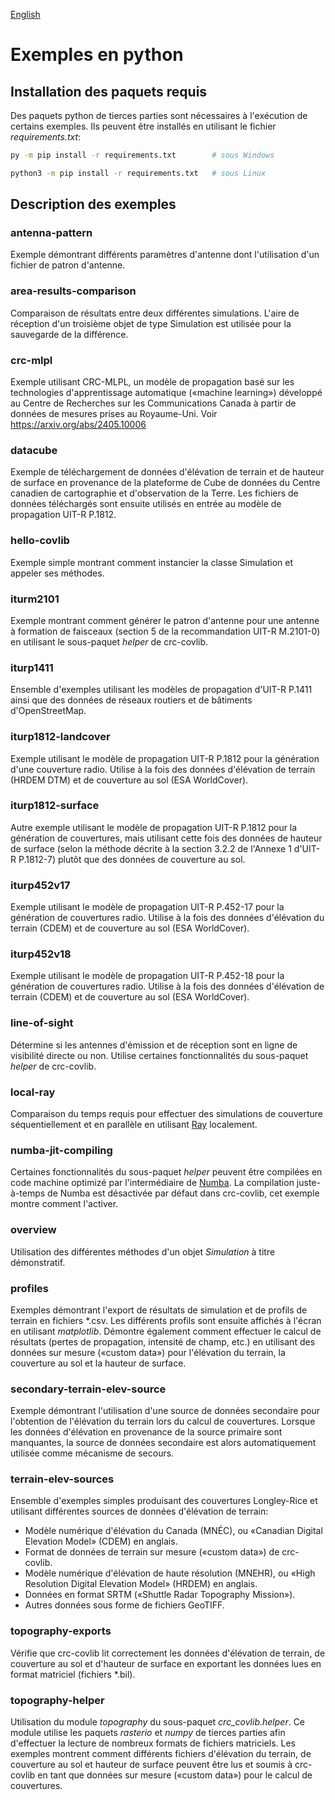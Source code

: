 [English](./README.md)

# Exemples en python

## Installation des paquets requis

Des paquets python de tierces parties sont nécessaires à l'exécution de certains exemples. Ils peuvent être installés en utilisant le fichier _requirements.txt_:
```bash
py -m pip install -r requirements.txt        # sous Windows

python3 -m pip install -r requirements.txt   # sous Linux
```

## Description des exemples

### antenna-pattern
Exemple démontrant différents paramètres d'antenne dont l'utilisation d'un fichier de patron d'antenne.

### area-results-comparison
Comparaison de résultats entre deux différentes simulations. L'aire de réception d'un troisième objet de type Simulation est utilisée pour la sauvegarde de la différence.

### crc-mlpl
Exemple utilisant CRC-MLPL, un modèle de propagation basé sur les technologies d'apprentissage automatique («machine learning») développé au Centre de Recherches sur les Communications Canada à partir de données de mesures prises au Royaume-Uni. Voir https://arxiv.org/abs/2405.10006

### datacube
Exemple de téléchargement de données d'élévation de terrain et de hauteur de surface en provenance de la plateforme de Cube de données du Centre canadien de cartographie et d'observation de la Terre. Les fichiers de données téléchargés sont ensuite utilisés en entrée au modèle de propagation UIT-R P.1812.

### hello-covlib
Exemple simple montrant comment instancier la classe Simulation et appeler ses méthodes.

### iturm2101
Exemple montrant comment générer le patron d'antenne pour une antenne à formation de faisceaux (section 5 de la recommandation UIT-R M.2101-0) en utilisant le sous-paquet _helper_ de crc-covlib.

### iturp1411
Ensemble d'exemples utilisant les modèles de propagation d'UIT-R P.1411 ainsi que des données de réseaux routiers et de bâtiments d'OpenStreetMap.

### iturp1812-landcover
Exemple utilisant le modèle de propagation UIT-R P.1812 pour la génération d'une couverture radio. Utilise à la fois des données d'élévation de terrain (HRDEM DTM) et de couverture au sol (ESA WorldCover).

### iturp1812-surface
Autre exemple utilisant le modèle de propagation UIT-R P.1812 pour la génération de couvertures, mais utilisant cette fois des données de hauteur de surface (selon la méthode décrite à la section 3.2.2 de l'Annexe 1 d'UIT-R P.1812-7) plutôt que des données de couverture au sol. 

### iturp452v17
Exemple utilisant le modèle de propagation UIT-R P.452-17 pour la génération de couvertures radio. Utilise à la fois des données d'élévation du terrain (CDEM) et de couverture au sol (ESA WorldCover).

### iturp452v18
Exemple utilisant le modèle de propagation UIT-R P.452-18 pour la génération de couvertures radio. Utilise à la fois des données d'élévation de terrain (CDEM) et de couverture au sol (ESA WorldCover).

### line-of-sight
Détermine si les antennes d'émission et de réception sont en ligne de visibilité directe ou non. Utilise certaines fonctionnalités du sous-paquet _helper_ de crc-covlib.

### local-ray
Comparaison du temps requis pour effectuer des simulations de couverture séquentiellement et en parallèle en utilisant [Ray](https://www.ray.io/) localement.

### numba-jit-compiling
Certaines fonctionnalités du sous-paquet _helper_ peuvent être compilées en code machine optimizé par l'intermédiaire de  [Numba](https://numba.pydata.org/). La compilation juste-à-temps de Numba est désactivée par défaut dans crc-covlib, cet exemple montre comment l'activer.

### overview
Utilisation des différentes méthodes d'un objet _Simulation_ à titre démonstratif.

### profiles
Exemples démontrant l'export de résultats de simulation et de profils de terrain en fichiers *.csv. Les différents profils sont ensuite affichés à l'écran en utilisant _matplotlib_. Démontre également comment effectuer le calcul de résultats (pertes de propagation, intensité de champ, etc.) en utilisant des données sur mesure («custom data») pour l'élévation du terrain, la couverture au sol et la hauteur de surface.

### secondary-terrain-elev-source
Exemple démontrant l'utilisation d'une source de données secondaire pour l'obtention de l'élévation du terrain lors du calcul de couvertures. Lorsque les données d'élévation en provenance de la source primaire sont manquantes, la source de données secondaire est alors automatiquement utilisée comme mécanisme de secours.

### terrain-elev-sources
Ensemble d'exemples simples produisant des couvertures Longley-Rice et utilisant différentes sources de données d'élévation de terrain:
- Modèle numérique d'élévation du Canada (MNÉC), ou «Canadian Digital Elevation Model» (CDEM) en anglais.
- Format de données de terrain sur mesure («custom data») de crc-covlib.
- Modèle numérique d'élévation de haute résolution (MNEHR), ou «High Resolution Digital Elevation Model» (HRDEM) en anglais.
- Données en format SRTM («Shuttle Radar Topography Mission»).
- Autres données sous forme de fichiers GeoTIFF.

### topography-exports
Vérifie que crc-covlib lit correctement les données d'élévation de terrain, de couverture au sol et d'hauteur de surface en exportant les données lues en format matriciel (fichiers *.bil).

### topography-helper
Utilisation du module _topography_ du sous-paquet _crc_covlib.helper_. Ce module utilise les paquets _rasterio_ et _numpy_ de tierces parties afin d'effectuer la lecture de nombreux formats de fichiers matriciels. Les exemples montrent comment différents fichiers d'élévation du terrain, de couverture au sol et hauteur de surface peuvent être lus et soumis à crc-covlib en tant que données sur mesure («custom data») pour le calcul de couvertures.
